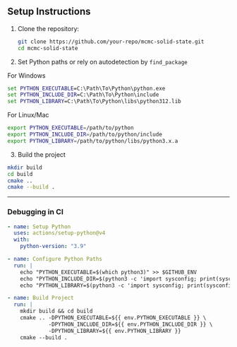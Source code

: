 ## Setup Instructions

1. Clone the repository:
   ```bash
   git clone https://github.com/your-repo/mcmc-solid-state.git
   cd mcmc-solid-state
   ```

2. Set Python paths or rely on autodetection by ```find_package```

For Windows
```cmd
set PYTHON_EXECUTABLE=C:\Path\To\Python\python.exe
set PYTHON_INCLUDE_DIR=C:\Path\To\Python\include
set PYTHON_LIBRARY=C:\Path\To\Python\libs\python312.lib
```

For Linux/Mac

```bash
export PYTHON_EXECUTABLE=/path/to/python
export PYTHON_INCLUDE_DIR=/path/to/python/include
export PYTHON_LIBRARY=/path/to/python/libs/python3.x.a
```

3. Build the project

```bash
mkdir build
cd build
cmake ..
cmake --build .
```

---

### **Debugging in CI**

```yaml
- name: Setup Python
  uses: actions/setup-python@v4
  with:
    python-version: "3.9"

- name: Configure Python Paths
  run: |
    echo "PYTHON_EXECUTABLE=$(which python3)" >> $GITHUB_ENV
    echo "PYTHON_INCLUDE_DIR=$(python3 -c 'import sysconfig; print(sysconfig.get_path(\"include\"))')" >> $GITHUB_ENV
    echo "PYTHON_LIBRARY=$(python3 -c 'import sysconfig; print(sysconfig.get_config_var(\"LIBDIR\"))')" >> $GITHUB_ENV

- name: Build Project
  run: |
    mkdir build && cd build
    cmake .. -DPYTHON_EXECUTABLE=${{ env.PYTHON_EXECUTABLE }} \
             -DPYTHON_INCLUDE_DIR=${{ env.PYTHON_INCLUDE_DIR }} \
             -DPYTHON_LIBRARY=${{ env.PYTHON_LIBRARY }}
    cmake --build .

```